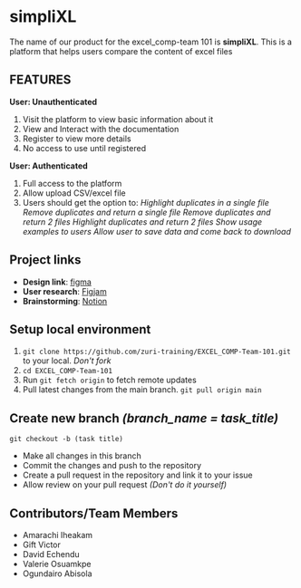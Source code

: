 # simpliXL

The name of our product for the excel_comp-team 101 is **simpliXL**. This is a platform that helps users compare the content of excel files

## FEATURES

**User: Unauthenticated**
1. Visit the platform to view basic information about it
2. View and Interact with the documentation
3. Register to view more details
4. No access to use until registered

**User: Authenticated**
1. Full access to the platform
2. Allow upload CSV/excel file
3. Users should get the option to:
*Highlight duplicates in a single file*
*Remove duplicates and return a single file*
*Remove duplicates and return 2 files*
*Highlight duplicates and return 2 files*
*Show usage examples to users*
*Allow user to save data and come back to download*

## Project links

- **Design link**: [figma](https://www.figma.com/file/UV7dpsrV768tBbfFN8eWsz/simpliXL?node-id=0%3A1)
- **User research**: [Figjam](https://www.figma.com/file/res4sdWmcEBbOehYEF56al/User-research%2Fflow?node-id=0%3A1)
- **Brainstorming**: [Notion](https://giftvictor.notion.site/giftvictor/Project-Team-101-6888931b86284f6c92d2d25acb6e4e37)

## Setup local environment
1. `git clone https://github.com/zuri-training/EXCEL_COMP-Team-101.git` to your local. *Don't fork*
2. `cd EXCEL_COMP-Team-101`
3. Run `git fetch origin` to fetch remote updates
4. Pull latest changes from the main branch. `git pull origin main`


## Create new branch *(branch_name = task_title)*
`git checkout -b (task title)`
- Make all changes in this branch
- Commit the changes and push to the repository
- Create a pull request in the repository and link it to your issue
- Allow review on your pull request *(Don't do it yourself)*

## Contributors/Team Members
- Amarachi Iheakam
- Gift Victor
- David Echendu
- Valerie Osuamkpe
- Ogundairo Abisola
